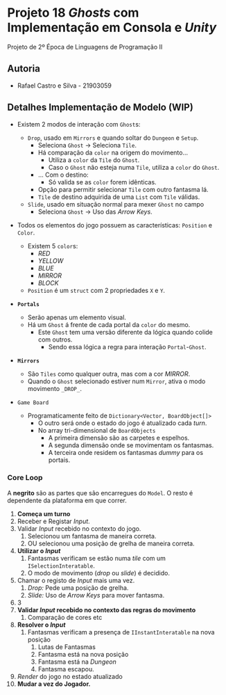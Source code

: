 # Projeto 18 _Ghosts_ com Implementação em Consola e _Unity_

Projeto de 2º Época de Linguagens de Programação II

## Autoria

* Rafael Castro e Silva - 21903059

## Detalhes Implementação de Modelo (WIP)

* Existem 2 modos de interação com `Ghost`s:
  * `Drop`, usado em `Mirrors` e quando soltar do `Dungeon` e `Setup`.
    * Seleciona `Ghost` -> Seleciona `Tile`.
    * Há comparação da `color` na origem do movimento...
      * Utiliza a `color` da `Tile` do `Ghost`.
      * Caso o `Ghost` não esteja numa `Tile`, utiliza a `color` do `Ghost`.
    * ... Com o destino:
      * Só valida se as `color` forem idênticas.
    * Opção para permitir selecionar `Tile` com outro fantasma lá.
    * `Tile` de destino adquirida de uma `List` com `Tile` válidas. 
  * `Slide`, usado em situação normal para mexer `Ghost` no campo
    * Seleciona `Ghost` -> Uso das _Arrow Keys_.
  
* Todos os elementos do jogo possuem as características: `Position` e `Color`.
  * Existem 5 `color`s:
    * _RED_
    * _YELLOW_
    * _BLUE_
    * _MIRROR_
    * _BLOCK_
  * `Position` é um `struct` com 2 propriedades `X` e `Y`.
  
* **`Portals`**
  * Serão apenas um elemento visual.
  * Há um `Ghost` á frente de cada portal da `color` do mesmo.
    * Este `Ghost` tem uma versão diferente da lógica quando colide com outros.
      * Sendo essa lógica a regra para interação `Portal`-`Ghost`.
  
* **`Mirrors`**
  * São `Tiles` como qualquer outra, mas com a cor _MIRROR_.
  * Quando o `Ghost` selecionado estiver num `Mirror`, ativa o modo movimento `_DROP_`.

* `Game Board`
  * Programaticamente feito de `Dictionary<Vector, BoardObject[]>`
    * O outro será onde o estado do jogo é atualizado cada _turn_.
    * No array tri-dimensional de `BoardObjects`
      * A primeira dimensão são as carpetes e espelhos.
      * A segunda dimensão onde se movimentam os fantasmas.
      * A terceira onde residem os fantasmas _dummy_ para os portais. 

### Core Loop

A **negrito** são as partes que são encarregues do `Model`.
O resto é dependente da plataforma em que correr.

1. **Começa um turno**
2. Receber e Registar _Input_.
3. Validar _Input_ recebido no contexto do jogo.
   1. Selecionou um fantasma de maneira correta.
   2. OU selecionou uma posição de grelha de maneira correta.
4. **Utilizar o _Input_**
   1. Fantasmas verificam se estão numa _tile_ com um `ISelectionInteratable`.
   2. O modo de movimento (_drop_ ou _slide_) é decidido.
5. Chamar o registo de _Input_ mais uma vez.
   1. _Drop:_ Pede uma posição de grelha.
   2. _Slide:_ Uso de _Arrow Keys_ para mover fantasma.
6. 3
7. **Validar _Input_ recebido no contexto das regras do movimento**
   1. Comparação de cores etc
8. **Resolver o _Input_**
   1. Fantasmas verificam a presença de `IInstantInteratable` na nova posição
      1. Lutas de Fantasmas
      2. Fantasma está na nova posição
      3. Fantasma está na _Dungeon_
      4. Fantasma escapou.
9. _Render_ do jogo no estado atualizado
10. **Mudar a vez do Jogador.**
